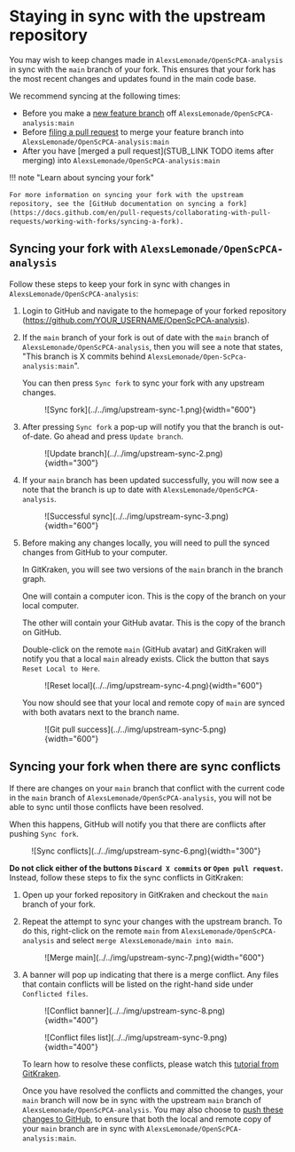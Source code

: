 # Staying in sync with the upstream repository

You may wish to keep changes made in `AlexsLemonade/OpenScPCA-analysis` in sync with the `main` branch of your fork.
This ensures that your fork has the most recent changes and updates found in the main code base.

We recommend syncing at the following times:

- Before you make a [new feature branch](./working-with-branches.md) off `AlexsLemonade/OpenScPCA-analysis:main`
- Before [filing a pull request](../creating-pull-requests/index.md) to merge your feature branch into `AlexsLemonade/OpenScPCA-analysis:main`
- After you have [merged a pull request](STUB_LINK TODO items after merging) into `AlexsLemonade/OpenScPCA-analysis:main`


!!! note "Learn about syncing your fork"

    For more information on syncing your fork with the upstream repository, see the [GitHub documentation on syncing a fork](https://docs.github.com/en/pull-requests/collaborating-with-pull-requests/working-with-forks/syncing-a-fork).


## Syncing your fork with `AlexsLemonade/OpenScPCA-analysis`

Follow these steps to keep your fork in sync with changes in `AlexsLemonade/OpenScPCA-analysis`:

1. Login to GitHub and navigate to the homepage of your forked repository (https://github.com/YOUR_USERNAME/OpenScPCA-analysis).

1. If the `main` branch of your fork is out of date with the `main` branch of `AlexsLemonade/OpenScPCA-analysis`, then you will see a note that states, "This branch is X commits behind `AlexsLemonade/Open-ScPca-analysis:main`".

    You can then press `Sync fork` to sync your fork with any upstream changes.

    <figure markdown="span">
        ![Sync fork](../../img/upstream-sync-1.png){width="600"}
    </figure>

1. After pressing `Sync fork` a pop-up will notify you that the branch is out-of-date.
    Go ahead and press `Update branch`.

    <figure markdown="span">
        ![Update branch](../../img/upstream-sync-2.png){width="300"}
    </figure>

1. If your `main` branch has been updated successfully, you will now see a note that the branch is up to date with `AlexsLemonade/OpenScPCA-analysis`.

    <figure markdown="span">
        ![Successful sync](../../img/upstream-sync-3.png){width="600"}
    </figure>

1. Before making any changes locally, you will need to pull the synced changes from GitHub to your computer.

    In GitKraken, you will see two versions of the `main` branch in the branch graph.

    One will contain a computer icon.
    This is the copy of the branch on your local computer.

    The other will contain your GitHub avatar.
    This is the copy of the branch on GitHub.

    Double-click on the remote `main` (GitHub avatar) and GitKraken will notify you that a local `main` already exists.
    Click the button that says `Reset Local to Here`.

    <figure markdown="span">
        ![Reset local](../../img/upstream-sync-4.png){width="600"}
    </figure>

    You now should see that your local and remote copy of `main` are synced with both avatars next to the branch name.

    <figure markdown="span">
        ![Git pull success](../../img/upstream-sync-5.png){width="600"}
    </figure>


## Syncing your fork when there are sync conflicts

If there are changes on your `main` branch that conflict with the current code in the `main` branch of `AlexsLemonade/OpenScPCA-analysis`, you will not be able to sync until those conflicts have been resolved.

When this happens, GitHub will notify you that there are conflicts after pushing `Sync fork`.

<figure markdown="span">
    ![Sync conflicts](../../img/upstream-sync-6.png){width="300"}
</figure>

**Do not click either of the buttons `Discard X commits` or `Open pull request`.**
Instead, follow these steps to fix the sync conflicts in GitKraken:

1. Open up your forked repository in GitKraken and checkout the `main` branch of your fork.

1. Repeat the attempt to sync your changes with the upstream branch.
    To do this, right-click on the remote `main` from `AlexsLemonade/OpenScPCA-analysis` and select `merge AlexsLemonade/main into main`.

    <figure markdown="span">
        ![Merge main](../../img/upstream-sync-7.png){width="600"}
    </figure>

1. A banner will pop up indicating that there is a merge conflict.
Any files that contain conflicts will be listed on the right-hand side under `Conflicted files`.

    <figure markdown="span">
        ![Conflict banner](../../img/upstream-sync-8.png){width="400"}
    </figure>

    <figure markdown="span">
        ![Conflict files list](../../img/upstream-sync-9.png){width="400"}
    </figure>

    To learn how to resolve these conflicts, please watch this [tutorial from GitKraken](https://www.gitkraken.com/learn/git/tutorials/how-to-resolve-merge-conflict-in-git).

    Once you have resolved the conflicts and committed the changes, your `main` branch will now be in sync with the upstream `main` branch of `AlexsLemonade/OpenScPCA-analysis`.
    You may also choose to [push these changes to GitHub](./push-to-origin.md), to ensure that both the local and remote copy of your `main` branch are in sync with `AlexsLemonade/OpenScPCA-analysis:main`.

